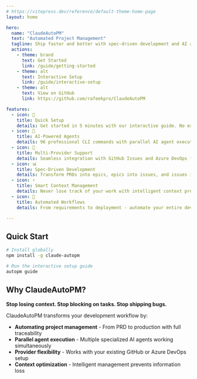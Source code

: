```yaml
---
# https://vitepress.dev/reference/default-theme-home-page
layout: home

hero:
  name: "ClaudeAutoPM"
  text: "Automated Project Management"
  tagline: Ship faster and better with spec-driven development and AI agents
  actions:
    - theme: brand
      text: Get Started
      link: /guide/getting-started
    - theme: alt
      text: Interactive Setup
      link: /guide/interactive-setup
    - theme: alt
      text: View on GitHub
      link: https://github.com/rafeekpro/ClaudeAutoPM

features:
  - icon: 🚀
    title: Quick Setup
    details: Get started in 5 minutes with our interactive guide. No extensive documentation reading required.
  - icon: 🤖
    title: AI-Powered Agents
    details: 96 professional CLI commands with parallel AI agent execution for maximum efficiency.
  - icon: 🔗
    title: Multi-Provider Support
    details: Seamless integration with GitHub Issues and Azure DevOps for complete project management.
  - icon: 📊
    title: Spec-Driven Development
    details: Transform PRDs into epics, epics into issues, and issues into production code with full traceability.
  - icon: ⚡
    title: Smart Context Management
    details: Never lose track of your work with intelligent context preservation and optimization.
  - icon: 🔄
    title: Automated Workflows
    details: From requirements to deployment - automate your entire development pipeline.

---
```


## Quick Start

```bash
# Install globally
npm install -g claude-autopm

# Run the interactive setup guide
autopm guide
```

## Why ClaudeAutoPM?

**Stop losing context. Stop blocking on tasks. Stop shipping bugs.**

ClaudeAutoPM transforms your development workflow by:

- **Automating project management** - From PRD to production with full traceability
- **Parallel agent execution** - Multiple specialized AI agents working simultaneously
- **Provider flexibility** - Works with your existing GitHub or Azure DevOps setup
- **Context optimization** - Intelligent management prevents information loss
